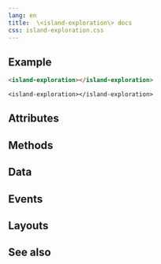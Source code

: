 ```yaml
---
lang: en
title:  \<island-exploration\> docs
css: island-exploration.css
---
```


<main>


## Example


```html
<island-exploration></island-exploration>
```

```{=html}
<island-exploration></island-exploration>
```





## Attributes



## Methods



## Data



## Events



## Layouts



## See also

</main>


<script type="module">
import {IslandExploration} from './IslandExploration.js'

window.islandExploration = document.querySelector('island-exploration')
</script>

